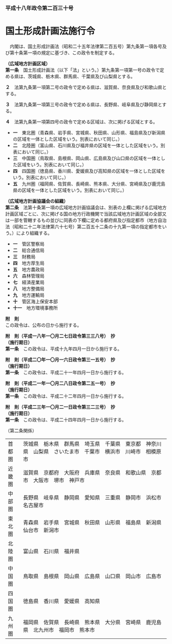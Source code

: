 ### 平成十八年政令第二百三十号  
# 国土形成計画法施行令  
　内閣は、国土形成計画法（昭和二十五年法律第二百五号）第九条第一項各号及び第十条第一項の規定に基づき、この政令を制定する。  
  
**（広域地方計画区域）**  
**第一条**　国土形成計画法（以下「法」という。）第九条第一項第一号の政令で定める県は、茨城県、栃木県、群馬県、千葉県及び山梨県とする。  
  
**２**　法第九条第一項第二号の政令で定める県は、滋賀県、奈良県及び和歌山県とする。  
  
**３**　法第九条第一項第三号の政令で定める県は、長野県、岐阜県及び静岡県とする。  
  
**４**　法第九条第一項第四号の政令で定める区域は、次に掲げる区域とする。  
* **一**　東北圏（青森県、岩手県、宮城県、秋田県、山形県、福島県及び新潟県の区域を一体とした区域をいう。別表において同じ。）  
* **二**　北陸圏（富山県、石川県及び福井県の区域を一体とした区域をいう。別表において同じ。）  
* **三**　中国圏（鳥取県、島根県、岡山県、広島県及び山口県の区域を一体とした区域をいう。別表において同じ。）  
* **四**　四国圏（徳島県、香川県、愛媛県及び高知県の区域を一体とした区域をいう。別表において同じ。）  
* **五**　九州圏（福岡県、佐賀県、長崎県、熊本県、大分県、宮崎県及び鹿児島県の区域を一体とした区域をいう。別表において同じ。）  
  
**（広域地方計画協議会の組織）**  
**第二条**　法第十条第一項の広域地方計画協議会は、別表の上欄に掲げる広域地方計画区域ごとに、次に掲げる国の地方行政機関で当該広域地方計画区域の全部又は一部を管轄するもの並びに同表の下欄に定める都府県及び指定都市（地方自治法（昭和二十二年法律第六十七号）第二百五十二条の十九第一項の指定都市をいう。）により組織する。  
* **一**　管区警察局  
* **二**　総合通信局  
* **三**　財務局  
* **四**　地方厚生局  
* **五**　地方農政局  
* **六**　森林管理局  
* **七**　経済産業局  
* **八**　地方整備局  
* **九**　地方運輸局  
* **十**　管区海上保安本部  
* **十一**　地方環境事務所  
  
**附　則**  
この政令は、公布の日から施行する。  
  
**附　則（平成一八年一〇月二七日政令第三三八号）　抄**  
**（施行期日）**  
**第一条**　この政令は、平成十九年四月一日から施行する。  
  
**附　則（平成二〇年一〇月一六日政令第三一五号）　抄**  
**（施行期日）**  
**第一条**　この政令は、平成二十一年四月一日から施行する。  
  
**附　則（平成二一年一〇月二八日政令第二五一号）　抄**  
**（施行期日）**  
**第一条**　この政令は、平成二十二年四月一日から施行する。  
  
**附　則（平成二三年一〇月二一日政令第三二三号）　抄**  
**（施行期日）**  
**第一条**　この政令は、平成二十四年四月一日から施行する。  
  
（第二条関係）  

|||  
| --- | --- |  
|首都圏|茨城県　栃木県　群馬県　埼玉県　千葉県　東京都　神奈川県　山梨県　さいたま市　千葉市　横浜市　川崎市　相模原市|  
|近畿圏|滋賀県　京都府　大阪府　兵庫県　奈良県　和歌山県　京都市　大阪市　堺市　神戸市|  
|中部圏|長野県　岐阜県　静岡県　愛知県　三重県　静岡市　浜松市　名古屋市|  
|東北圏|青森県　岩手県　宮城県　秋田県　山形県　福島県　新潟県　仙台市　新潟市|  
|北陸圏|富山県　石川県　福井県|  
|中国圏|鳥取県　島根県　岡山県　広島県　山口県　岡山市　広島市|  
|四国圏|徳島県　香川県　愛媛県　高知県|  
|九州圏|福岡県　佐賀県　長崎県　熊本県　大分県　宮崎県　鹿児島県　北九州市　福岡市　熊本市|  
  
